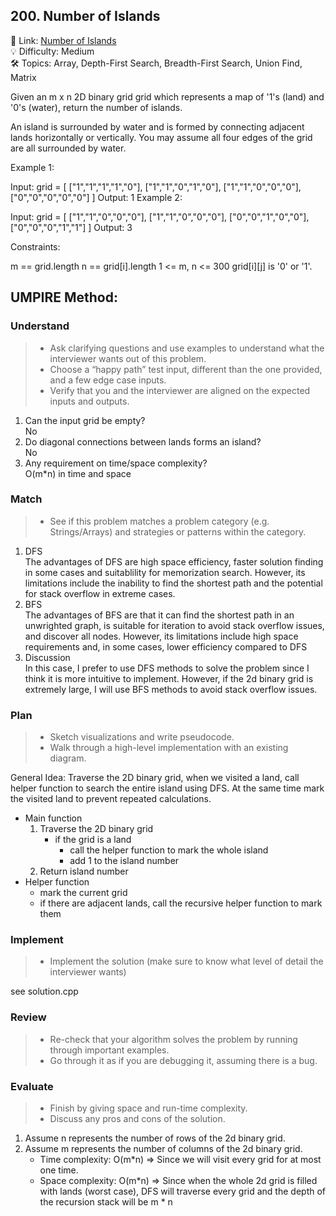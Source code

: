 ## 200. Number of Islands
🔗 Link: [Number of Islands](https://leetcode.com/problems/number-of-islands/description/)  
💡 Difficulty: Medium  
🛠️ Topics: Array, Depth-First Search, Breadth-First Search, Union Find, Matrix

Given an m x n 2D binary grid grid which represents a map of '1's (land) and '0's (water), return the number of islands.

An island is surrounded by water and is formed by connecting adjacent lands horizontally or vertically. You may assume all four edges of the grid are all surrounded by water.

 

Example 1:

Input: grid = [
  ["1","1","1","1","0"],
  ["1","1","0","1","0"],
  ["1","1","0","0","0"],
  ["0","0","0","0","0"]
]
Output: 1
Example 2:

Input: grid = [
  ["1","1","0","0","0"],
  ["1","1","0","0","0"],
  ["0","0","1","0","0"],
  ["0","0","0","1","1"]
]
Output: 3
 

Constraints:

m == grid.length
n == grid[i].length
1 <= m, n <= 300
grid[i][j] is '0' or '1'.

## UMPIRE Method:

### Understand
> - Ask clarifying questions and use examples to understand what the interviewer wants out of this problem.
> - Choose a “happy path” test input, different than the one provided, and a few edge case inputs.
> - Verify that you and the interviewer are aligned on the expected inputs and outputs.
1. Can the input grid be empty?  
   No
2. Do diagonal connections between lands forms an island?  
   No 
3. Any requirement on time/space complexity?  
   O(m*n) in time and space
### Match
> - See if this problem matches a problem category (e.g. Strings/Arrays) and strategies or patterns within the category.
1. DFS  
   The advantages of DFS are high space efficiency, faster solution finding in some cases and suitablility for memorization search. However, its limitations include the inability to find the shortest path and the potential for stack
   overflow in extreme cases.
2. BFS  
   The advantages of BFS are that it can find the shortest path in an unwrighted graph, is suitable for iteration to avoid stack overflow issues, and discover all nodes. However, its limitations include high space requirements and, in
   some cases, lower efficiency compared to DFS
3. Discussion  
   In this case, I prefer to use DFS methods to solve the problem since I think it is more intuitive to implement. However, if the 2d binary grid is extremely large, I will use BFS methods to avoid stack overflow issues.
### Plan
> - Sketch visualizations and write pseudocode.
> - Walk through a high-level implementation with an existing diagram.

General Idea: Traverse the 2D binary grid, when we visited a land, call helper function to search the entire island using DFS. At the same time mark the visited land to prevent repeated calculations. 
- Main function
  1. Traverse the 2D binary grid
     - if the grid is a land
       - call the helper function to mark the whole island
       - add 1 to the island number
  2. Return island number
- Helper function
  - mark the current grid
  - if there are adjacent lands, call the recursive helper function to mark them
 
### Implement
> - Implement the solution (make sure to know what level of detail the interviewer wants)  

see solution.cpp
### Review
> - Re-check that your algorithm solves the problem by running through important examples.
> - Go through it as if you are debugging it, assuming there is a bug.
### Evaluate
> - Finish by giving space and run-time complexity.
> - Discuss any pros and cons of the solution.
1. Assume n represents the number of rows of the 2d binary grid.
2. Assume m represents the number of columns of the 2d binary grid.
   - Time complexity: O(m*n) => Since we will visit every grid for at most one time.
   - Space complexity: O(m*n) => Since when the whole 2d grid is filled with lands (worst case), DFS will traverse every grid and the depth of the recursion stack will be m * n

